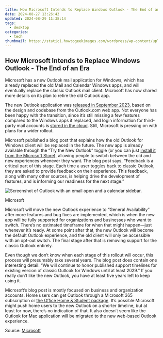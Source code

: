 ```yaml
---
title: How Microsoft Intends to Replace Windows Outlook - The End of an Era
date: 2024-08-27 13:26:43
updated: 2024-08-29 11:38:14
tags:
  - desktop
categories:
  - tech
thumbnail: https://static1.howtogeekimages.com/wordpress/wp-content/uploads/2023/08/microsoft-outlook-2.jpg
---
```


## How Microsoft Intends to Replace Windows Outlook - The End of an Era

Microsoft has a new Outlook mail application for Windows, which has already replaced the old Mail and Calendar Windows apps, and will eventually replace the classic Outlook mail client. Microsoft has now shared more details on its plan to retire the old Outlook app.

 The new Outlook application was [released in September 2023](https://extra-hints.techidaily.com/in-2024-30-innovative-video-themes-and-layouts/), based on the design and codebase from the Outlook.com web app. Not everyone has been happy with the transition, since it’s still missing a few features compared to the Windows apps it replaced, and login information for third-party mail accounts is [stored in the cloud](https://www.xda-developers.com/privacy-implications-new-microsoft-outlook/). Still, Microsoft is pressing on with plans for a wider rollout.

 Microsoft published a blog post that explains how the old Outlook for Windows client will be replaced in the future. The new app is already available through the “Try the New Outlook” toggle (or you can just [install it from the Microsoft Store](https://apps.microsoft.com/detail/9nrx63209r7b?hl=en-us&gl=US)), allowing people to switch between the old and new experiences whenever they want. The blog post says, “Feedback is a critical part of this stage. Each time a user toggles back to classic Outlook, they are asked to provide feedback on their experience. This feedback, along with many other sources, is helping drive the development of features, and is informing our readiness for the next stage.”

![Screenshot of Outlook with an email open and a calendar sidebar.](https://static1.howtogeekimages.com/wordpress/wp-content/uploads/2024/03/outlook.png) 

Microsoft

 Microsoft will move the new Outlook experience to “General Availability” after more features and bug fixes are implemented, which is when the new app will be fully supported for organizations and businesses who want to switch. There’s no estimated timeframe for when that might happen—just whenever it’s ready. At some point after that, the new Outlook will become the default Outlook experience, and the old client will only be accessible with an opt-out switch. The final stage after that is removing support for the classic Outlook entirely.

 Even though we don’t know when each stage of this rollout will occur, this process will presumably take several years. The blog post does contain one interesting detail: “We will continue to honor published support timelines for existing version of classic Outlook for Windows until at least 2029.” If you really don’t like the new Outlook, you have at least five years left to keep using it.

 Microsoft’s blog post is mostly focused on business and organization accounts. Home users can get Outlook through a Microsoft 365 subscription or [the Office Home & Student package](https://extra-skills.techidaily.com/new-a-ultimate-guide-to-podcast-names/). It’s possible Microsoft might push home users to the new Outlook on a shorter timeline, but at least for now, there’s no indication of that. It also doesn’t seem like the Outlook for Mac application will be migrated to the new web-based Outlook experience.

 Source: [Microsoft](https://techcommunity.microsoft.com/t5/outlook-blog/new-outlook-for-windows-a-guide-to-product-availability/ba-p/4078895)

<ins class="adsbygoogle"
     style="display:block"
     data-ad-format="autorelaxed"
     data-ad-client="ca-pub-7571918770474297"
     data-ad-slot="1223367746"></ins>



<ins class="adsbygoogle"
     style="display:block"
     data-ad-client="ca-pub-7571918770474297"
     data-ad-slot="8358498916"
     data-ad-format="auto"
     data-full-width-responsive="true"></ins>
